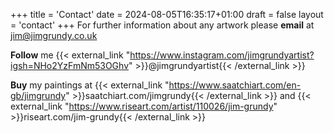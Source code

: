 +++
title = 'Contact'
date = 2024-08-05T16:35:17+01:00
draft = false
layout = 'contact'
+++
For further information about any artwork please **email** at jim@jimgrundy.co.uk

**Follow** me {{< external_link "https://www.instagram.com/jimgrundyartist?igsh=NHo2YzFmNm53OGhv" >}}@jimgrundyartist{{< /external_link >}}


**Buy** my paintings at {{< external_link "https://www.saatchiart.com/en-gb/jimgrundy" >}}saatchiart.com/jimgrundy{{< /external_link >}} and {{< external_link "https://www.riseart.com/artist/110026/jim-grundy" >}}riseart.com/jim-grundy{{< /external_link >}}


